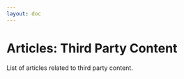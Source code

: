 ```yaml
---
layout: doc
---
```

# Articles: Third Party Content

List of articles related to third party content.
